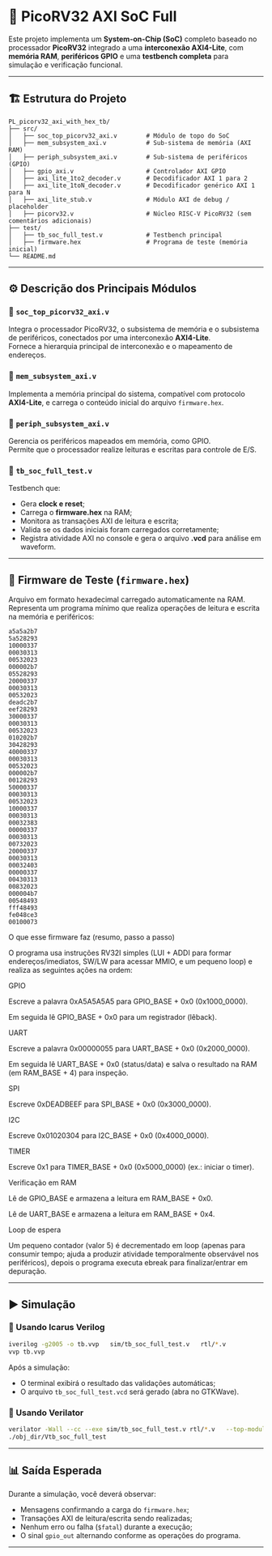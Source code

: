 # 🧩 PicoRV32 AXI SoC Full

Este projeto implementa um **System-on-Chip (SoC)** completo baseado no processador **PicoRV32** integrado a uma **interconexão AXI4-Lite**, com **memória RAM**, **periféricos GPIO** e uma **testbench completa** para simulação e verificação funcional.

---

## 🏗️ Estrutura do Projeto

```
PL_picorv32_axi_with_hex_tb/
├── src/
│   ├── soc_top_picorv32_axi.v        # Módulo de topo do SoC
│   ├── mem_subsystem_axi.v           # Sub-sistema de memória (AXI RAM)
│   ├── periph_subsystem_axi.v        # Sub-sistema de periféricos (GPIO)
│   ├── gpio_axi.v                    # Controlador AXI GPIO
│   ├── axi_lite_1to2_decoder.v       # Decodificador AXI 1 para 2
│   ├── axi_lite_1toN_decoder.v       # Decodificador genérico AXI 1 para N
│   ├── axi_lite_stub.v               # Módulo AXI de debug / placeholder
│   ├── picorv32.v                    # Núcleo RISC-V PicoRV32 (sem comentários adicionais)
├── test/
│   ├── tb_soc_full_test.v            # Testbench principal
│   ├── firmware.hex                  # Programa de teste (memória inicial)
└── README.md
```

---

## ⚙️ Descrição dos Principais Módulos

### 🔹 `soc_top_picorv32_axi.v`
Integra o processador PicoRV32, o subsistema de memória e o subsistema de periféricos, conectados por uma interconexão **AXI4-Lite**.  
Fornece a hierarquia principal de interconexão e o mapeamento de endereços.

### 🔹 `mem_subsystem_axi.v`
Implementa a memória principal do sistema, compatível com protocolo **AXI4-Lite**, e carrega o conteúdo inicial do arquivo `firmware.hex`.

### 🔹 `periph_subsystem_axi.v`
Gerencia os periféricos mapeados em memória, como GPIO.  
Permite que o processador realize leituras e escritas para controle de E/S.

### 🔹 `tb_soc_full_test.v`
Testbench que:
- Gera **clock e reset**;
- Carrega o **firmware.hex** na RAM;
- Monitora as transações AXI de leitura e escrita;
- Valida se os dados iniciais foram carregados corretamente;
- Registra atividade AXI no console e gera o arquivo **.vcd** para análise em waveform.

---

## 🔬 Firmware de Teste (`firmware.hex`)

Arquivo em formato hexadecimal carregado automaticamente na RAM.  
Representa um programa mínimo que realiza operações de leitura e escrita na memória e periféricos:

```
a5a5a2b7
5a528293
10000337
00030313
00532023
000002b7
05528293
20000337
00030313
00532023
deadc2b7
eef28293
30000337
00030313
00532023
010202b7
30428293
40000337
00030313
00532023
000002b7
00128293
50000337
00030313
00532023
10000337
00030313
00032383
00000337
00030313
00732023
20000337
00030313
00032403
00000337
00430313
00832023
000004b7
00548493
fff48493
fe048ce3
00100073
```

O que esse firmware faz (resumo, passo a passo)

O programa usa instruções RV32I simples (LUI + ADDI para formar endereços/imediatos, SW/LW para acessar MMIO, e um pequeno loop) e realiza as seguintes ações na ordem:

GPIO

Escreve a palavra 0xA5A5A5A5 para GPIO_BASE + 0x0 (0x1000_0000).

Em seguida lê GPIO_BASE + 0x0 para um registrador (lêback).

UART

Escreve a palavra 0x00000055 para UART_BASE + 0x0 (0x2000_0000).

Em seguida lê UART_BASE + 0x0 (status/data) e salva o resultado na RAM (em RAM_BASE + 4) para inspeção.

SPI

Escreve 0xDEADBEEF para SPI_BASE + 0x0 (0x3000_0000).

I2C

Escreve 0x01020304 para I2C_BASE + 0x0 (0x4000_0000).

TIMER

Escreve 0x1 para TIMER_BASE + 0x0 (0x5000_0000) (ex.: iniciar o timer).

Verificação em RAM

Lê de GPIO_BASE e armazena a leitura em RAM_BASE + 0x0.

Lê de UART_BASE e armazena a leitura em RAM_BASE + 0x4.

Loop de espera

Um pequeno contador (valor 5) é decrementado em loop (apenas para consumir tempo; ajuda a produzir atividade temporalmente observável nos periféricos), depois o programa executa ebreak para finalizar/entrar em depuração.

---

## ▶️ Simulação

### 🧰 Usando Icarus Verilog
```bash
iverilog -g2005 -o tb.vvp   sim/tb_soc_full_test.v   rtl/*.v
vvp tb.vvp
```

Após a simulação:
- O terminal exibirá o resultado das validações automáticas;
- O arquivo `tb_soc_full_test.vcd` será gerado (abra no GTKWave).

### 🧰 Usando Verilator
```bash
verilator -Wall --cc --exe sim/tb_soc_full_test.v rtl/*.v   --top-module tb_soc_full_test --build
./obj_dir/Vtb_soc_full_test
```

---

## 📊 Saída Esperada

Durante a simulação, você deverá observar:
- Mensagens confirmando a carga do `firmware.hex`;
- Transações AXI de leitura/escrita sendo realizadas;
- Nenhum erro ou falha (`$fatal`) durante a execução;
- O sinal `gpio_out` alternando conforme as operações do programa.

---
